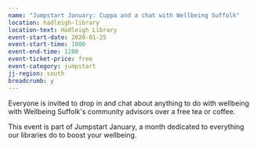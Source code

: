 ```yaml
---
name: "Jumpstart January: Cuppa and a chat with Wellbeing Suffolk"
location: hadleigh-library
location-text: Hadleigh Library
event-start-date: 2020-01-25
event-start-time: 1000
event-end-time: 1200
event-ticket-price: free
event-category: jumpstart
jj-region: south
breadcrumb: y
---
```


Everyone is invited to drop in and chat about anything to do with wellbeing with Wellbeing Suffolk's community advisors over a free tea or coffee.

This event is part of Jumpstart January, a month dedicated to everything our libraries do to boost your wellbeing.
